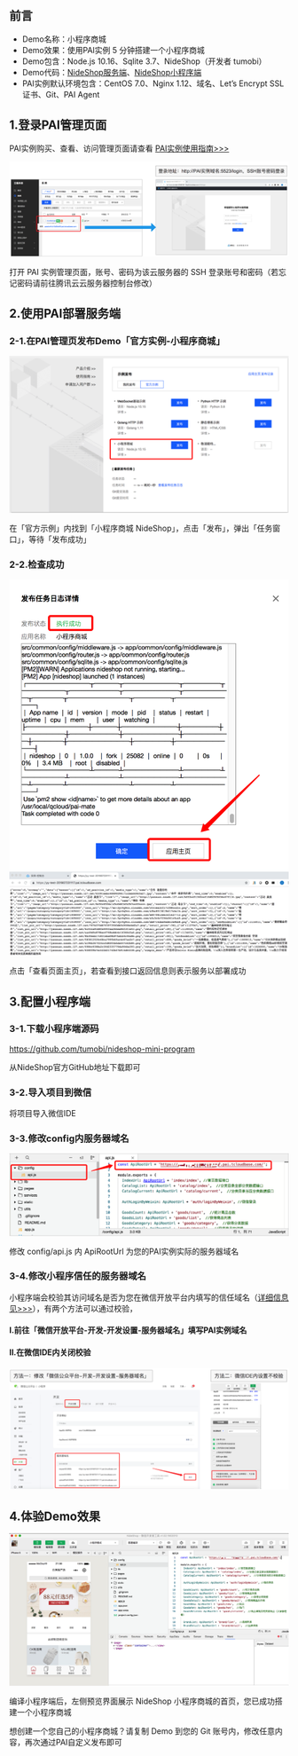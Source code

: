 ## 前言
* Demo名称：小程序商城
* Demo效果：使用PAI实例 5 分钟搭建一个小程序商城
* Demo包含：Node.js 10.16、Sqlite 3.7、NideShop（开发者 tumobi）
* Demo代码：[NideShop服务端](https://github.com/TencentCloudBase/pai-template-nideshop)、[NideShop小程序端](https://github.com/tumobi/nideshop-mini-program)
* PAI实例默认环境包含：CentOS 7.0、Nginx 1.12、域名、Let’s Encrypt SSL证书、Git、PAI Agent

## 1.登录PAI管理页面
PAI实例购买、查看、访问管理页面请查看 [PAI实例使用指南>>>](https://github.com/diablojj/pai-instance-document/blob/master/使用指南.md)

![Image text](https://github.com/diablojj/paitest/blob/master/demopng1/1.png)

打开 PAI 实例管理页面，账号、密码为该云服务器的 SSH 登录账号和密码（若忘记密码请前往腾讯云云服务器控制台修改）

## 2.使用PAI部署服务端
### 2-1.在PAI管理页发布Demo「官方实例-小程序商城」

![Image text](https://github.com/diablojj/paitest/blob/master/demopng1/2.png)

在「官方示例」内找到「小程序商城 NideShop」，点击「发布」，弹出「任务窗口」，等待「发布成功」

### 2-2.检查成功

![Image text](https://github.com/diablojj/paitest/blob/master/demopng1/4.png)
![Image text](https://github.com/diablojj/paitest/blob/master/demopng1/5.png)

点击「查看页面主页」，若查看到接口返回信息则表示服务以部署成功


## 3.配置小程序端
### 3-1.下载小程序端源码
https://github.com/tumobi/nideshop-mini-program

从NideShop官方GitHub地址下载即可

### 3-2.导入项目到微信
将项目导入微信IDE

### 3-3.修改config内服务器域名
![Image text](https://github.com/diablojj/paitest/blob/master/demopng1/7.png)

修改 config/api.js 内 ApiRootUrl 为您的PAI实例实际的服务器域名

### 3-4.修改小程序信任的服务器域名
小程序端会校验其访问域名是否为您在微信开放平台内填写的信任域名（[详细信息见>>>](https://developers.weixin.qq.com/miniprogram/dev/framework/ability/network.html
)），有两个方法可以通过校验，

#### I.前往「微信开放平台-开发-开发设置-服务器域名」填写PAI实例域名
#### II.在微信IDE内关闭校验

![Image text](https://github.com/diablojj/paitest/blob/master/demopng1/6.png)


## 4.体验Demo效果

![Image text](https://github.com/diablojj/paitest/blob/master/demopng1/8.png)

编译小程序端后，左侧预览界面展示 NideShop 小程序商城的首页，您已成功搭建一个小程序商城

想创建一个您自己的小程序商城？请复制 Demo 到您的 Git 账号内，修改任意内容，再次通过PAI自定义发布即可
